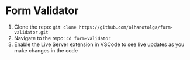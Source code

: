 # Form Validator

1. Clone the repo: `git clone https://github.com/olhanotolga/form-validator.git`
2. Navigate to the repo: `cd form-validator`
3. Enable the Live Server extension in VSCode to see live updates as you make changes in the code
